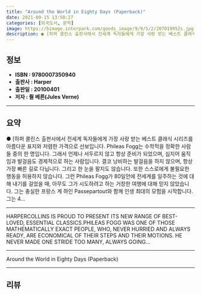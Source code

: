```yaml
---
title: "Around the World in Eighty Days (Paperback)"
date: 2021-09-15 13:50:27
categories: [외국도서, 문학]
image: https://bimage.interpark.com/goods_image/9/9/5/2/207019952s.jpg
description: ● [하퍼 콜린스 출판사에서 전세계 독자들에게 가장 사랑 받는 베스트 클래식 시리즈를 아름다운 표지와 저렴한 가격으로 선보입니다. Phileas Fogg는 수학적을 정확한 사람들 중의 한 명입니다. 그래서 언제나 서두르지 않고 항상 준비가 되었으며, 심지어 움직임과 발걸음도 경제적으
---
```


## **정보**

- **ISBN : 9780007350940**
- **출판사 : Harper**
- **출판일 : 20100401**
- **저자 : 쥘 베른(Jules Verne)**

------



## **요약**

●  [하퍼 콜린스 출판사에서 전세계 독자들에게 가장 사랑 받는 베스트 클래식 시리즈를 아름다운 표지와 저렴한 가격으로 선보입니다.  Phileas Fogg는 수학적을 정확한 사람들 중의 한 명입니다. 그래서 언제나 서두르지 않고 항상 준비가 되었으며, 심지어 움직임과 발걸음도 경제적으로 하는 사람입니다. 결코 낭비하는 발걸음을 하지 않으며, 항상 가장 빠른 길로 다닙니다. 그리고 한 눈을 팔지도 않습니다. 또한 스스로에게 불필요한 행동을 허용하지 않습니다. 그런 Phileas Fogg가 80일안에 전세계를 일주하는 것에 대해 내기를 걸었을 때, 아무도 그가 시도하려고 하는 거창한 여행에 대해 믿지 않았습니다. 그는 충실한 프랑스 계 하인 Passepartout와 함께 인생 최대의 모험을 시작합니다. 그는 4...

------

HARPERCOLLINS IS PROUD TO PRESENT ITS NEW RANGE OF BEST-LOVED, ESSENTIAL CLASSICS.PHILEAS FOGG WAS ONE OF THOSE MATHEMATICALLY EXACT PEOPLE, WHO, NEVER HURRIED AND ALWAYS READY, ARE ECONOMICAL OF THEIR STEPS AND THEIR MOTIONS. HE NEVER MADE ONE STRIDE TOO MANY, ALWAYS GOING... 

------


Around the World in Eighty Days (Paperback) 

------


## **리뷰** 

